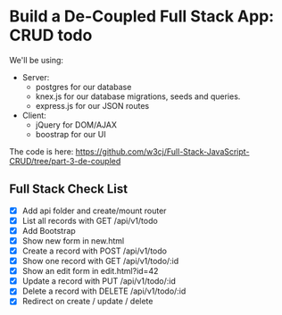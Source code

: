# Build a De-Coupled Full Stack App: CRUD todo

We'll be using:
* Server:
  * postgres for our database
  * knex.js for our database migrations, seeds and queries.
  * express.js for our JSON routes
* Client:
  * jQuery for DOM/AJAX
  * boostrap for our UI

The code is here: https://github.com/w3cj/Full-Stack-JavaScript-CRUD/tree/part-3-de-coupled

## Full Stack Check List
* [x] Add api folder and create/mount router
* [x] List all records with GET /api/v1/todo
* [x] Add Bootstrap
* [x] Show new form in new.html
* [x] Create a record with POST /api/v1/todo
* [x] Show one record with GET /api/v1/todo/:id
* [x] Show an edit form in edit.html?id=42
* [x] Update a record with PUT /api/v1/todo/:id
* [x] Delete a record with DELETE /api/v1/todo/:id
* [x] Redirect on create / update / delete

